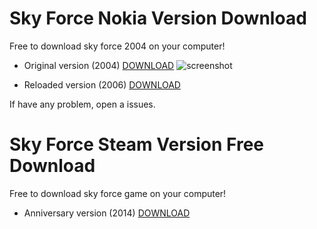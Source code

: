 # Sky Force Nokia Version Download
Free to download sky force 2004 on your computer!


* Original version (2004) [DOWNLOAD](https://github.com/iBLiSSIN/Sky_Force_2004/releases/tag/2.2)
![screenshot](https://www.idreams.pl/skyforce/sky_force_screenshots/screen0395.jpg)

* Reloaded version (2006) [DOWNLOAD](https://github.com/iBLiSSIN/Sky_Force_2004/releases/tag/2.0)

If have any problem, open a issues.

# Sky Force Steam Version Free Download
Free to download sky force game on your computer!


* Anniversary version (2014) [DOWNLOAD](https://github.com/iBLiSSIN/Sky_Force_Game/releases/tag/2.0.1)
